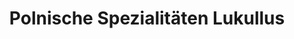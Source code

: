 ---
title: "Polnische Spezialitäten Lukullus"
url: /bremen/polnische-spezialitaeten-lukullus/
shop: Supermarkt
---